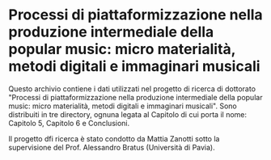 # Processi di piattaformizzazione nella produzione intermediale della popular music: micro materialità, metodi digitali e immaginari musicali
Questo archivio contiene i dati utilizzati nel progetto di ricerca di dottorato "Processi di piattaformizzazione nella produzione intermediale della popular music: micro materialità, metodi digitali e immaginari musicali". Sono distribuiti in tre directory, ognuna legata al Capitolo di cui porta il nome: Capitolo 5, Capitolo 6 e Conclusioni.

Il progetto dfi ricerca è stato condotto da Mattia Zanotti sotto la supervisione del Prof. Alessandro Bratus (Università di Pavia).
